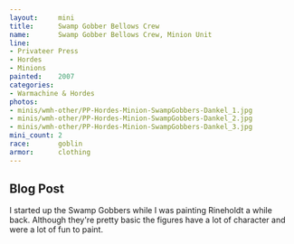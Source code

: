 ```yaml
---
layout:     mini
title:      Swamp Gobber Bellows Crew
name:       Swamp Gobber Bellows Crew, Minion Unit
line:       
- Privateer Press
- Hordes
- Minions
painted:    2007
categories:
- Warmachine & Hordes
photos:
- minis/wmh-other/PP-Hordes-Minion-SwampGobbers-Dankel_1.jpg
- minis/wmh-other/PP-Hordes-Minion-SwampGobbers-Dankel_2.jpg
- minis/wmh-other/PP-Hordes-Minion-SwampGobbers-Dankel_3.jpg
mini_count: 2
race:       goblin
armor:      clothing
---
```


## Blog Post

I started up the Swamp Gobbers while I was painting Rineholdt a while back. Although they're pretty basic the figures have a lot of character and were a lot of fun to paint.